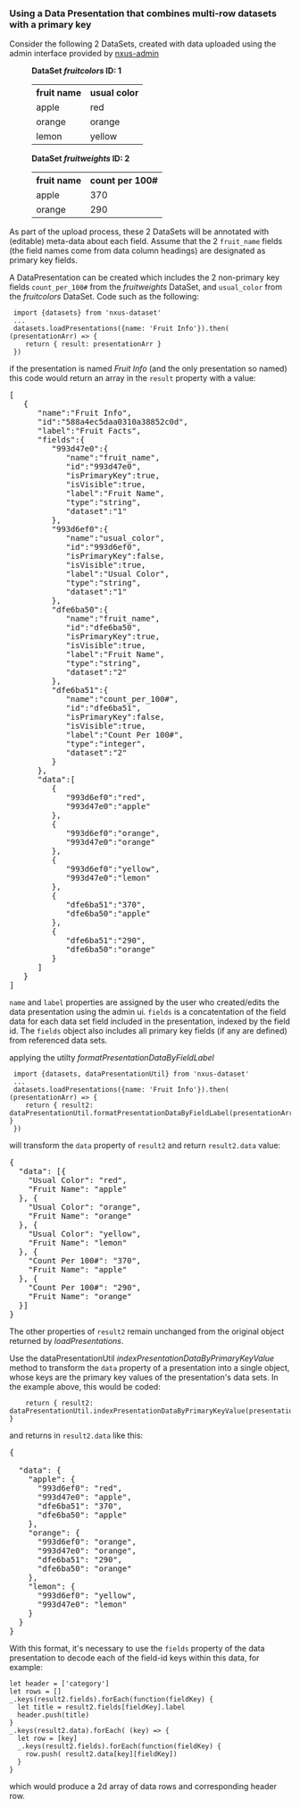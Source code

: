 ### Using a Data Presentation that combines multi-row datasets with a primary key

Consider the following 2 DataSets, created with data uploaded using the admin interface provided by [nxus-admin](https://github.com/nxus/admin "Admin")

<figure>
  <figcaption><b>DataSet <i>fruitcolors</i> ID: 1 </b></figcaption>
  <table>
    <tr>
      <th>fruit name</th>
      <th>usual color</th>
    </tr>
    <tr>
      <td>apple</td>
      <td>red</td>
    </tr>
    <tr>
      <td>orange</td>
      <td>orange</td>
    </tr>
    <tr>
      <td>lemon</td>
      <td>yellow</td>
    </tr>
  </table>
</figure>

<figure>
  <figcaption><b>DataSet <i>fruitweights</i> ID: 2 </b></figcaption>
  <table>
    <tr>
      <th>fruit name</th>
      <th>count per 100#</th>
    </tr>
    <tr>
      <td>apple</td>
      <td>370</td>
    </tr>
    <tr>
      <td>orange</td>
      <td>290</td>
    </tr>
  </table>
</figure>

As part of the upload process, these 2 DataSets will be annotated with (editable) meta-data about each field. Assume that the 2 `fruit_name` fields (the field names come from data column headings) are designated as primary key fields.

A DataPresentation can be created which includes the 2 non-primary key fields `count_per_100#` from the <i>fruitweights</i> DataSet, and `usual_color` from the <i>fruitcolors</i> DataSet.
Code such as the following:

     import {datasets} from 'nxus-dataset'
     ...
     datasets.loadPresentations({name: 'Fruit Info'}).then( (presentationArr) => {
        return { result: presentationArr }
     })

if the presentation is named *Fruit Info* (and the only presentation so named) this code would return an array in the `result` property with a value:

<pre>
[
   {
      "name":"Fruit Info",
      "id":"588a4ec5daa0310a38852c0d",
      "label":"Fruit Facts",
      "fields":{
         "993d47e0":{
            "name":"fruit_name",
            "id":"993d47e0",
            "isPrimaryKey":true,
            "isVisible":true,
            "label":"Fruit Name",
            "type":"string",
            "dataset":"1"
         },
         "993d6ef0":{
            "name":"usual_color",
            "id":"993d6ef0",
            "isPrimaryKey":false,
            "isVisible":true,
            "label":"Usual Color",
            "type":"string",
            "dataset":"1"
         },
         "dfe6ba50":{
            "name":"fruit_name",
            "id":"dfe6ba50",
            "isPrimaryKey":true,
            "isVisible":true,
            "label":"Fruit Name",
            "type":"string",
            "dataset":"2"
         },
         "dfe6ba51":{
            "name":"count_per_100#",
            "id":"dfe6ba51",
            "isPrimaryKey":false,
            "isVisible":true,
            "label":"Count Per 100#",
            "type":"integer",
            "dataset":"2"
         }
      },
      "data":[
         {
            "993d6ef0":"red",
            "993d47e0":"apple"
         },
         {
            "993d6ef0":"orange",
            "993d47e0":"orange"
         },
         {
            "993d6ef0":"yellow",
            "993d47e0":"lemon"
         },
         {
            "dfe6ba51":"370",
            "dfe6ba50":"apple"
         },
         {
            "dfe6ba51":"290",
            "dfe6ba50":"orange"
         }
      ]
   }
]
</pre>

`name` and `label` properties are assigned by the user who created/edits the data presentation using the admin ui.
`fields` is a concatentation of the field data for each data set field included in the presentation, indexed by the field id. 
The `fields` object also includes all primary key fields (if any are defined) from referenced data sets.

applying the utilty *formatPresentationDataByFieldLabel* 

     import {datasets, dataPresentationUtil} from 'nxus-dataset'
     ...
     datasets.loadPresentations({name: 'Fruit Info'}).then( (presentationArr) => {
        return { result2: dataPresentationUtil.formatPresentationDataByFieldLabel(presentationArr[0]) }
     })

will transform the `data` property of `result2` and return `result2.data` value:

<pre>
{
  "data": [{
    "Usual Color": "red",
    "Fruit Name": "apple"
  }, {
    "Usual Color": "orange",
    "Fruit Name": "orange"
  }, {
    "Usual Color": "yellow",
    "Fruit Name": "lemon"
  }, {
    "Count Per 100#": "370",
    "Fruit Name": "apple"
  }, {
    "Count Per 100#": "290",
    "Fruit Name": "orange"
  }]
}
</pre>

The other properties of `result2` remain unchanged from the original object returned by *loadPresentations*.

Use the  dataPresentationUtil *indexPresentationDataByPrimaryKeyValue* method to transform the `data` property of a presentation
into a single object, whose keys are the primary key values of the presentation's data sets. In the example above, this would be coded:

        return { result2: dataPresentationUtil.indexPresentationDataByPrimaryKeyValue(presentationArr[0]) }

and returns in `result2.data` like this:

<pre>
{

  "data": {
    "apple": {
      "993d6ef0": "red",
      "993d47e0": "apple",
      "dfe6ba51": "370",
      "dfe6ba50": "apple"
    },
    "orange": {
      "993d6ef0": "orange",
      "993d47e0": "orange",
      "dfe6ba51": "290",
      "dfe6ba50": "orange"
    },
    "lemon": {
      "993d6ef0": "yellow",
      "993d47e0": "lemon"
    }
  }
}
</pre>

With this format, it's necessary to use the `fields` property of the data presentation to decode each of the field-id keys within this data, for example:

    let header = ['category']
    let rows = []
    _.keys(result2.fields).forEach(function(fieldKey) {
      let title = result2.fields[fieldKey].label
      header.push(title)
    }
    _.keys(result2.data).forEach( (key) => {
      let row = [key]
      _.keys(result2.fields).forEach(function(fieldKey) {
        row.push( result2.data[key][fieldKey])
      }
    }

which would produce a 2d array of data rows and corresponding header row.
